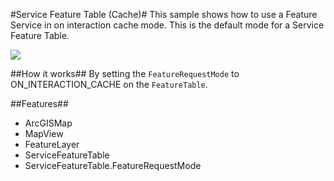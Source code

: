 #Service Feature Table (Cache)#
This sample shows how to use a Feature Service in on interaction cache mode. This is the default mode for a Service Feature Table.

![](ServiceFeatureLayerManualCache.png)

##How it works##
By setting the `FeatureRequestMode` to ON_INTERACTION_CACHE on the `FeatureTable`.

##Features##
- ArcGISMap
- MapView
- FeatureLayer
- ServiceFeatureTable
- ServiceFeatureTable.FeatureRequestMode
